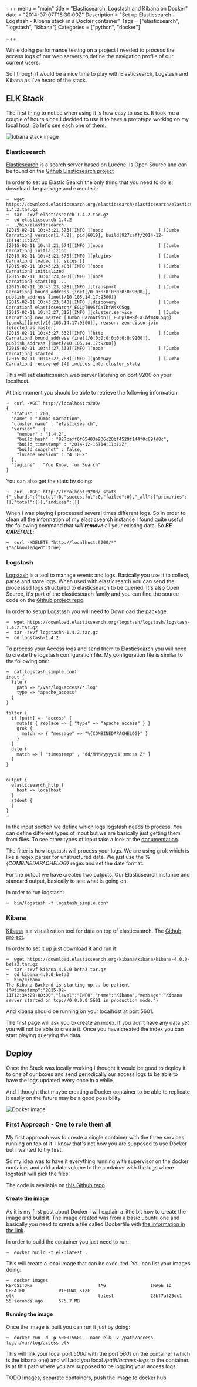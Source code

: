 +++
menu = "main"
title = "Elasticsearch, Logstash and Kibana on Docker"
date = "2014-07-07T18:30:00Z"
Description = "Set up Elasticsearch - Logstash - Kibana stack in a Docker container"
Tags = ["elasticsearch", "logstash", "kibana"]
Categories = ["python", "docker"]

+++

While doing performance testing on a project I needed to process the access logs
of our web servers to define the navigation profile of our current users. 

So I though it would be a nice time to play with Elasticsearch, Logstash and Kibana 
as I've heard of the stack.

## ELK Stack

The first thing to notice when using it is how easy to use is. It took me a couple of hours
since I decided to use it to have a prototype working on my local host. So let's see each one of them.

![kibana stack image](img/log-logstash-elasticsearch-kibana-flow-small.jpg)

### Elasticsearch

[Elasticsearch](http://www.elasticsearch.org/overview/elasticsearch) is a search server based on Lucene. 
Is Open Source and can be found on the [Github Elasticsearch project](https://github.com/elasticsearch/elasticsearch)

In order to set up Elastic Search the only thing that you need to do is, download the package and execute it:

```console
➜  wget https://download.elasticsearch.org/elasticsearch/elasticsearch/elasticsearch-1.4.2.tar.gz
➜  tar -zxvf elasticsearch-1.4.2.tar.gz
➜  cd elasticsearch-1.4.2
➜  ./bin/elasticsearch
[2015-02-11 10:43:21,573][INFO ][node                     ] [Jumbo Carnation] version[1.4.2], pid[6019], build[927caff/2014-12-16T14:11:12Z]
[2015-02-11 10:43:21,574][INFO ][node                     ] [Jumbo Carnation] initializing ...
[2015-02-11 10:43:21,578][INFO ][plugins                  ] [Jumbo Carnation] loaded [], sites []
[2015-02-11 10:43:23,483][INFO ][node                     ] [Jumbo Carnation] initialized
[2015-02-11 10:43:23,483][INFO ][node                     ] [Jumbo Carnation] starting ...
[2015-02-11 10:43:23,528][INFO ][transport                ] [Jumbo Carnation] bound_address {inet[/0:0:0:0:0:0:0:0:9300]}, publish_address {inet[/10.105.14.17:9300]}
[2015-02-11 10:43:23,540][INFO ][discovery                ] [Jumbo Carnation] elasticsearch/_EGLpT09SfCaIbfW4KCSqg
[2015-02-11 10:43:27,315][INFO ][cluster.service          ] [Jumbo Carnation] new_master [Jumbo Carnation][_EGLpT09SfCaIbfW4KCSqg][pumuki][inet[/10.105.14.17:9300]], reason: zen-disco-join (elected_as_master)
[2015-02-11 10:43:27,332][INFO ][http                     ] [Jumbo Carnation] bound_address {inet[/0:0:0:0:0:0:0:0:9200]}, publish_address {inet[/10.105.14.17:9200]}
[2015-02-11 10:43:27,332][INFO ][node                     ] [Jumbo Carnation] started
[2015-02-11 10:43:27,783][INFO ][gateway                  ] [Jumbo Carnation] recovered [4] indices into cluster_state
```

This will set elasticsearch web server listening on port 9200 on your localhost.

At this moment you should be able to retrieve the following information:

```console
➜  curl -XGET http://localhost:9200/
{
  "status" : 200,
  "name" : "Jumbo Carnation",
  "cluster_name" : "elasticsearch",
  "version" : {
    "number" : "1.4.2",
    "build_hash" : "927caff6f05403e936c20bf4529f144f0c89fd8c",
    "build_timestamp" : "2014-12-16T14:11:12Z",
    "build_snapshot" : false,
    "lucene_version" : "4.10.2"
  },
  "tagline" : "You Know, for Search"
}
```

You can also get the stats by doing:

```console
➜  curl -XGET http://localhost:9200/_stats
{"_shards":{"total":0,"successful":0,"failed":0},"_all":{"primaries":{},"total":{}},"indices":{}}
```

When I was playing I processed several times different logs. So in order to clean all the information of
my elasticsearch instance I found quite useful the following command that ***will remove*** all your
existing data. So ***BE CAREFULL***:

```console
➜  curl -XDELETE "http://localhost:9200/*"
{"acknowledged":true}
```

### Logstash

[Logstash](http://logstash.net/) is a tool to manage events and logs. Basically you use it to collect, parse and store logs.
When used with elasticsearch you can send the processed logs structured to elasticsearch to be queried.
It's also Open Source, it's part of the elasticsearch family and you can find the source code on
the [Github project repo](https://github.com/elasticsearch/logstash).

In order to setup Logstash you will need to Download the package:

```console
➜  wget https://download.elasticsearch.org/logstash/logstash/logstash-1.4.2.tar.gz
➜  tar -zxvf logstashh-1.4.2.tar.gz
➜  cd logstash-1.4.2
```

To process your Access logs and send them to Elasticsearch you will need to create the logstash configuration file.
My configuration file is similar to the following one:

```console
➜  cat logstash_simple.conf 
input {
  file {
    path => "/var/log/access/*.log"
    type => "apache_access"
  }
}

filter {
  if [path] =~ "access" {
    mutate { replace => { "type" => "apache_access" } }
    grok {
      match => { "message" => "%{COMBINEDAPACHELOG}" }
    }
  }
  date {
    match => [ "timestamp" , "dd/MMM/yyyy:HH:mm:ss Z" ]
  }
}


output {
  elasticsearch_http {
    host => localhost 
  } 
  stdout { 
  } 
}
➜
```

In the input section we define which logs logstash needs to process. You can define
different types of input but we are basically just getting them from files. 
To see other types of input take a look at the [documentation](http://logstash.net/docs/1.4.2/).

The filter is how logstash will process your logs. We are using grok which is like a regex parser 
for unstructured data. We just use the *%{COMBINEDAPACHELOG}* regex and set the date format.

For the output we have created two outputs. Our Elasticsearch instance and standard output,
basically to see what is going on.

In order to run logstash:

```console
➜  bin/logstash -f logstash_simple.conf
```

### Kibana

[Kibana](http://www.elasticsearch.org/overview/kibana/) is a visualization tool for data on top
of elasticsearch. The [Github project](https://github.com/elasticsearch/kibana).

In order to set it up just download it and run it:

```console
➜  wget https://download.elasticsearch.org/kibana/kibana/kibana-4.0.0-beta3.tar.gz 
➜  tar -zxvf kibana-4.0.0-beta3.tar.gz
➜  cd kibana-4.0.0-beta3
➜  bin/kibana
The Kibana Backend is starting up... be patient
{"@timestamp":"2015-02-11T12:34:29+00:00","level":"INFO","name":"Kibana","message":"Kibana server started on tcp://0.0.0.0:5601 in production mode."}
```

And kibana should be running on your localhost at port 5601.

The first page will ask you to create an index. If you don't have any data yet you will not be able to create it.
Once you have created the index you can start playing querying the data.

## Deploy

Once the Stack was locally working I thought it would be good to deploy it to one of our boxes
and send periodically our access logs to be able to have the logs updated every once in a while.

And I thought that maybe creating a Docker container to be able to replicate it easily on the future may
be a good possibility.

![Docker image](img/docker_logo.png)

### First Approach - One to rule them all

My first approach was to create a single container with the three services running on top of it.
I know that's not how you are supposed to use Docker but I wanted to try first.

So my idea was to have it everything running with supervisor on the docker container and add a data volume 
to the container with the logs where logstash will pick the files.

The code is available on [this Github repo](https://github.com/raulcd/elk-docker).

#### Create the image

As it is my first post about Docker I will explain a little bit how to create the image and build it.
The image created was from a basic ubuntu one and basically you need to create a file called Dockerfile
with [the information in the link](https://github.com/raulcd/elk-docker/blob/master/Dockerfile).

In order to build the container you just need to run:

```console
➜  docker build -t elk:latest .
```

This will create a local image that can be executed. You can list your images doing:

```console
➜  docker images
REPOSITORY                         TAG                 IMAGE ID            CREATED             VIRTUAL SIZE
elk                                latest              28bf7af29dc1        55 seconds ago      575.7 MB
```

#### Running the image

Once the image is built you can run it just by doing:

```code
➜  docker run -d -p 5000:5601 --name elk -v /path/access-logs:/var/log/access elk
```

This will link your local port *5000* with the port *5601* on the container (which is the kibana one) and will
add you local */path/access-logs* to the container. Is at this path where you are supposed to be logging your
access logs.

TODO Images, separate containers, push the image to docker hub
